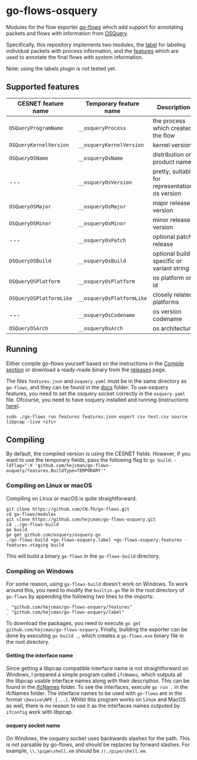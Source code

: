 # go-flows-osquery

Modules for the flow exporter [go-flows](https://github.com/CN-TU/go-flows) which add support
for annotating packets and flows with information from [OSQuery](https://www.osquery.io).

Specifically, this repository implements two modules, the [label](/label) for labeling individual
packets with process information, and the [features](/features) which are used to annotate the final flows
with system information.

Note: using the labels plugin is not tested yet.

## Supported features

| CESNET feature name     | Temporary feature name      | Description                                     |
|-------------------------|-----------------------------|-------------------------------------------------|
| `OSQueryProgramName`    | ``__osqueryProcess``        | the process which created the flow              |
| `OSQueryKernelVersion`  | ``__osqueryKernelVersion``  | kernel version                                  |
| `OSQueryOSName`         | ``__osqueryOsName``         | distribution or product name                    |
| ---                     | ``__osqueryOsVersion``      | pretty, suitable for representation, os version |
| `OSQueryOSMajor`        | ``__osqueryOsMajor``        | major release version                           |
| `OSQueryOSMinor`        | ``__osqueryOsMinor``        | minor release version                           |
| ---                     | ``__osqueryOsPatch``        | optional patch release                          |
| `OSQueryOSBuild`        | ``__osqueryOsBuild``        | optional build-specific or variant string       |
| `OSQueryOSPlatform`     | ``__osqueryOsPlatform``     | os platform or id                               |
| `OSQueryOSPlatformLike` | ``__osqueryOsPlatformLike`` | closely related platforms                       |
| ---                     | ``__osqueryOsCodename``     | os version codename                             |
| `OSQueryOSArch`         | ``__osqueryOsArch``         | os architecture                                 |

## Running

Either compile go-flows yourself based on the instructions in the [Compile section](#compiling) or download a ready-made
binary from the [releases](https://github.com/hejcman/go-flows-osquery/releases) page.

The files `features.json` and `osquery.yaml` must be in the same directory as `go-flows`, and they can be found in the
[docs](/docs) folder. To use osquery features, you need to set the osquery socket correctly in the `osquery.yaml` file.
Ofcourse, you need to have osquery installed and running (instructions [here](https://osquery.readthedocs.io/en/stable/)).

```shell
sudo ./go-flows run features features.json export csv test.csv source libpcap -live <ifc>
```

## Compiling

By default, the compiled version is using the CESNET fields. However, if you want to use the temporary fields, pass the
following flag to `go build`: `-ldflag="-X 'github.com/hejcman/go-flows-osquery/features.BuildType=TEMPORARY'"`

### Compiling on Linux or macOS

Compiling on Linux or macOS is quite straightforward:

```shell
git clone https://github.com/CN-TU/go-flows.git
cd go-flows/modules
git clone https://github.com/hejcman/go-flows-osquery.git
cd ../go-flows-build
go build
go get github.com/osquery/osquery-go
./go-flows-build +go-flows-osquery.label +go-flows-osquery.features -features.staging build
```

This will build a binary `go-flows`  in the `go-flows-build` directory.

### Compiling on Windows

For some reason, using `go-flows-build` doesn't work on Windows. To work around this, you need to
modify the `builtin.go` file in the root directory of `go-flows` by appending the following two lines to the imports:

```
_ "github.com/hejcman/go-flows-osquery/features"
_ "github.com/hejcman/go-flows-osquery/label"
```

To download the packages, you need to execute `go get github.com/hejcman/go-flows-osquery`. Finally, building the
exporter can be done by executing `go build .`, which creates a `go-flows.exe` binary file in the root directory.

#### Getting the interface name

Since getting a libpcap compatible interface name is not straightforward on Windows, I prepared a simple program called
`ifcNames`, which outputs all the libpcap usable interface names along with their description. This can be found in the
[ifcNames](/docs/ifcNames) folder. To see the interfaces, execute `go run .` in the ifcNames folder. The interface names
to be used with `go-flows` are in the format `\Device\NPF_{...}`. Whilst this program works on Linux and MacOS as well,
there is no reason to use it as the interfaces names outputed by `ifconfig` work with libpcap.

#### osquery socket name

On Windows, the osquery socket uses backwards slashes for the path. This is not parsable by go-flows, and should be
replaces by forward slashes. For example, `\\.\pipe\shell.em` should be `//./pipe/shell.em`.

